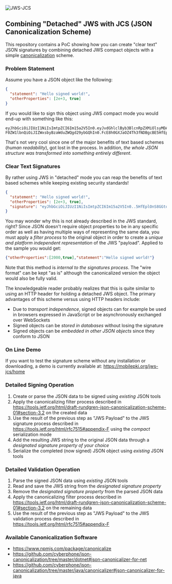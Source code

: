 ![JWS-JCS](https://cyberphone.github.io/doc/security/jws-jcs.svg)

## Combining "Detached" JWS with JCS (JSON Canonicalization Scheme)
This repository contains a PoC showing how you can create "clear text" JSON signatures
by combining detached JWS compact objects with a simple
[canonicalization](https://github.com/cyberphone/json-canonicalization#json-canonicalization)
scheme.

### Problem Statement
Assume you have a JSON object like the following:
```json
{
  "statement": "Hello signed world!",
  "otherProperties": [2e+3, true]
}
```
If you would like to sign this object using JWS compact mode you would end-up with something like this:
```code
eyJhbGciOiJIUzI1NiIsImtpZCI6Im15a2V5In0.eyJvdGhlclByb3BlcnRpZXMiOlsyMDAwLHRydWVdLCJzdG
F0ZW1lbnQiOiJIZWxsbyBzaWduZWQgd29ybGQhIn0.FcE8h0GXJaOZ4Th3fNDBgcBE5HfEplOnS8GGtoSLU1K
```
That's not very cool since one of the major benefits of text based schemes (*human readability*), got lost in the process.
In addition, *the whole JSON structure was transformed into something entirely different*. 
### Clear Text Signatures
By rather using JWS in "detached" mode you can reap the benefits of text based schemes while
keeping existing security standards!  
```json
{
  "statement": "Hello signed world!",
  "otherProperties": [2e+3, true],
  "signature": "eyJhbGciOiJIUzI1NiIsImtpZCI6Im15a2V5In0..5HfEplOnS8GGtoSLU1KFcE8h0GXJaOZ4Th3fNDBgcBE"
}
```
You may wonder why this is not already described in the JWS standard, right?  Since JSON doesn't require
object properties to be in any specific order as well as having multiple ways of representing the same data, 
you must apply a *filter process* to the original object in order to create a *unique and platform 
independent representation* of the JWS "payload".  Applied to the sample you would get:
```json
{"otherProperties":[2000,true],"statement":"Hello signed world!"}
```
Note that this method is *internal to the signatures process*. The "wire format" can be kept "as is" although the
canonicalized version the object would also be fully valid.

The knowledgeable reader probably realizes that this is quite similar to using an HTTP header for holding a detached JWS object.
The primary advantages of this scheme versus using HTTP headers include:
- Due to *transport independence*, signed objects can for example be used in
browsers expressed in JavaScript or be asynchronously exchanged over WebSockets
- Signed objects can be *stored in databases* without losing the signature
- Signed objects can be *embedded in other JSON objects* since they conform to JSON

### On Line Demo
If you want to test the signature scheme without any installation or downloading, a
demo is currently available at: https://mobilepki.org/jws-jcs/home

### Detailed Signing Operation
1. Create or parse the JSON data to be signed using *existing* JSON tools
2. Apply the canonicalizing filter process described in
 https://tools.ietf.org/html/draft-rundgren-json-canonicalization-scheme-01#section-3.2 on the created data
3. Use the result of the previous step as "JWS Payload" to the JWS signature process described in
https://tools.ietf.org/html/rfc7515#appendix-F using the *compact* serialization mode
4. Add the resulting JWS string to the original JSON data through a *designated signature property of your choice*
5. Serialize the completed (now signed) JSON object using *existing* JSON tools

### Detailed Validation Operation
1. Parse the signed JSON data using *existing* JSON tools
2. Read and save the JWS string from the *designated signature property*
3. Remove the *designated signature property* from the parsed JSON data
4. Apply the canonicalizing filter process described in
 https://tools.ietf.org/html/draft-rundgren-json-canonicalization-scheme-01#section-3.2 on the remaining data
5. Use the result of the previous step as "JWS Payload" to the JWS validation process described in
https://tools.ietf.org/html/rfc7515#appendix-F

### Available Canonicalization Software
- https://www.npmjs.com/package/canonicalize
- https://github.com/cyberphone/json-canonicalization/tree/master/dotnet#json-canonicalizer-for-net
- https://github.com/cyberphone/json-canonicalization/tree/master/java/canonicalizer#json-canonicalizer-for-java
